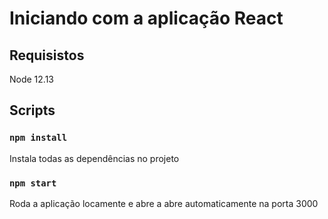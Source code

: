 # Iniciando com a aplicação React

## Requisistos

Node 12.13

## Scripts

### `npm install`

Instala todas as dependências no projeto

### `npm start`

Roda a aplicação locamente e abre a abre automaticamente na porta 3000


